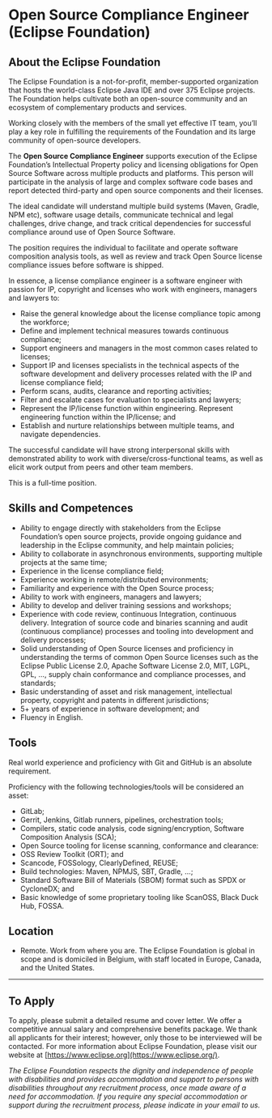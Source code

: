 # Open Source Compliance Engineer (Eclipse Foundation)

## About the Eclipse Foundation

The Eclipse Foundation is a not-for-profit, member-supported organization that hosts the world-class Eclipse Java IDE and over 375 Eclipse projects. The Foundation helps cultivate both an open-source community and an ecosystem of complementary products and services.

Working closely with the members of the small yet effective IT team, you’ll play a key role in fulfilling the requirements of the Foundation and its large community of open-source developers.

The **Open Source Compliance Engineer** supports execution of the Eclipse Foundation’s Intellectual Property policy and licensing obligations for Open Source Software across multiple products and platforms. This person will participate in the analysis of large and complex software code bases and report detected third-party and open source components and their licenses.

The ideal candidate will understand multiple build systems (Maven, Gradle, NPM etc), software usage details, communicate technical and legal challenges, drive change, and track critical dependencies for successful compliance around use of Open Source Software.

The position requires the individual to facilitate and operate software composition analysis tools, as well as review and track Open Source license compliance issues before software is shipped.

In essence, a license compliance engineer is a software engineer with passion for IP, copyright and licenses who work with engineers, managers and lawyers to:

* Raise the general knowledge about the license compliance topic among the workforce;
* Define and implement technical measures towards continuous compliance;
* Support engineers and managers in the most common cases related to licenses;
* Support IP and licenses specialists in the technical aspects of the software development and delivery processes related with the IP and license compliance field;
* Perform scans, audits, clearance and reporting activities;
* Filter and escalate cases for evaluation to specialists and lawyers;
* Represent the IP/license function within engineering. Represent engineering function within the IP/license; and
* Establish and nurture relationships between multiple teams, and navigate dependencies.

The successful candidate will have strong interpersonal skills with demonstrated ability to work with diverse/cross-functional teams, as well as elicit work output from peers and other team members.

This is a full-time position.

## Skills and Competences

* Ability to engage directly with stakeholders from the Eclipse Foundation’s open source projects, provide ongoing guidance and leadership in the Eclipse community, and help maintain policies;
* Ability to collaborate in asynchronous environments, supporting multiple projects at the same time;
* Experience in the license compliance field;
* Experience working in remote/distributed environments;
* Familiarity and experience with the Open Source process;
* Ability to work with engineers, managers and lawyers;
* Ability to develop and deliver training sessions and workshops;
* Experience with code review, continuous Integration, continuous delivery. Integration of source code and binaries scanning and audit (continuous compliance) processes and tooling into development and delivery processes;
* Solid understanding of Open Source licenses and proficiency in understanding the terms of common Open Source licenses such as the Eclipse Public License 2.0, Apache Software License 2.0, MIT, LGPL, GPL, …, supply chain conformance and compliance processes, and standards;
* Basic understanding of asset and risk management, intellectual property, copyright and patents in different jurisdictions;
* 5+ years of experience in software development; and
* Fluency in English.

## Tools

Real world experience and proficiency with Git and GitHub is an absolute requirement.

Proficiency with the following technologies/tools will be considered an asset:

* GitLab;
* Gerrit, Jenkins, Gitlab runners, pipelines, orchestration tools;
* Compilers, static code analysis, code signing/encryption, Software Composition Analysis (SCA);
* Open Source tooling for license scanning, conformance and clearance:
* OSS Review Toolkit (ORT); and
* Scancode, FOSSology, ClearlyDefined, REUSE;  
* Build technologies: Maven, NPMJS, SBT, Gradle, …;
* Standard Software Bill of Materials (SBOM) format such as SPDX or CycloneDX; and
* Basic knowledge of some proprietary tooling like ScanOSS, Black Duck Hub, FOSSA.

## Location

* Remote. Work from where you are. The Eclipse Foundation is global in scope and is domiciled in Belgium, with staff located in Europe, Canada, and the United States.

---

## To Apply

To apply, please submit a detailed resume and cover letter. We offer a competitive annual salary and comprehensive benefits package. We thank all applicants for their interest; however, only those to be interviewed will be contacted. For more information about Eclipse Foundation, please visit our website at [https://www.eclipse.org](https://www.eclipse.org/).

_The Eclipse Foundation respects the dignity and independence of people with disabilities and provides accommodation and support to persons with disabilities throughout any recruitment process, once made aware of a need for accommodation. If you require any special accommodation or support during the recruitment process, please indicate in your email to us._
